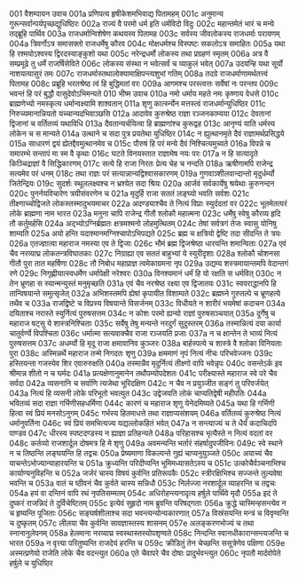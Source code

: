 001  वैशम्पायन उवाच
001a प्रणिपत्य हृषीकेशमभिवाद्य पितामहम्
001c अनुमान्य गुरून्सर्वान्पर्यपृच्छद्युधिष्ठिरः
002a राज्यं वै परमो धर्म इति धर्मविदो विदुः
002c महान्तमेतं भारं च मन्ये तद्ब्रूहि पार्थिव
003a राजधर्मान्विशेषेण कथयस्व पितामह
003c सर्वस्य जीवलोकस्य राजधर्माः परायणम्
004a त्रिवर्गोऽत्र समासक्तो राजधर्मेषु कौरव
004c मोक्षधर्मश्च विस्पष्टः सकलोऽत्र समाहितः
005a यथा हि रश्मयोऽश्वस्य द्विरदस्याङ्कुशो यथा
005c नरेन्द्रधर्मो लोकस्य तथा प्रग्रहणं स्मृतम्
006a अत्र वै सम्प्रमूढे तु धर्मे राजर्षिसेविते
006c लोकस्य संस्था न भवेत्सर्वं च व्याकुलं भवेत्
007a उदयन्हि यथा सूर्यो नाशयत्यासुरं तमः
007c राजधर्मास्तथालोक्यामाक्षिपन्त्यशुभां गतिम्
008a तदग्रे राजधर्माणामर्थतत्त्वं पितामह
008c प्रब्रूहि भरतश्रेष्ठ त्वं हि बुद्धिमतां वरः
009a आगमश्च परस्त्वत्तः सर्वेषां नः परन्तप
009c भवन्तं हि परं बुद्धौ वासुदेवोऽभिमन्यते
010  भीष्म उवाच
010a नमो धर्माय महते नमः कृष्णाय वेधसे
010c ब्राह्मणेभ्यो नमस्कृत्य धर्मान्वक्ष्यामि शाश्वतान्
011a शृणु कार्त्स्न्येन मत्तस्त्वं राजधर्मान्युधिष्ठिर
011c निरुच्यमानान्नियतो यच्चान्यदभिवाञ्छसि
012a आदावेव कुरुश्रेष्ठ राज्ञा रञ्जनकाम्यया
012c देवतानां द्विजानां च वर्तितव्यं यथाविधि
013a दैवतान्यर्चयित्वा हि ब्राह्मणांश्च कुरूद्वह
013c आनृण्यं याति धर्मस्य लोकेन च स मान्यते
014a उत्थाने च सदा पुत्र प्रयतेथा युधिष्ठिर
014c न ह्युत्थानमृते दैवं राज्ञामर्थप्रसिद्धये
015a साधारणं द्वयं ह्येतद्दैवमुत्थानमेव च
015c पौरुषं हि परं मन्ये दैवं निश्चित्यमुच्यते
016a विपन्ने च समारम्भे सन्तापं मा स्म वै कृथाः
016c घटते विनयस्तात राज्ञामेष नयः परः
017a न हि सत्यादृते किञ्चिद्राज्ञां वै सिद्धिकारणम्
017c सत्ये हि राजा निरतः प्रेत्य चेह च नन्दति
018a ऋषीणामपि राजेन्द्र सत्यमेव परं धनम्
018c तथा राज्ञः परं सत्यान्नान्यद्विश्वासकारणम्
019a गुणवाञ्शीलवान्दान्तो मृदुर्धर्म्यो जितेन्द्रियः
019c सुदर्शः स्थूललक्ष्यश्च न भ्रश्येत सदा श्रियः
020a आर्जवं सर्वकार्येषु श्रयेथाः कुरुनन्दन
020c पुनर्नयविचारेण त्रयीसंवरणेन च
021a मृदुर्हि राजा सततं लङ्घ्यो भवति सर्वशः
021c तीक्ष्णाच्चोद्विजते लोकस्तस्मादुभयमाचर
022a अदण्ड्याश्चैव ते नित्यं विप्राः स्युर्ददतां वर
022c भूतमेतत्परं लोके ब्राह्मणा नाम भारत
023a मनुना चापि राजेन्द्र गीतौ श्लोकौ महात्मना
023c धर्मेषु स्वेषु कौरव्य हृदि तौ कर्तुमर्हसि
024a अद्भ्योऽग्निर्ब्रह्मतः क्षत्रमश्मनो लोहमुत्थितम्
024c तेषां सर्वत्रगं तेजः स्वासु योनिषु शाम्यति
025a अयो हन्ति यदाश्मानमग्निश्चापोऽभिपद्यते
025c ब्रह्म च क्षत्रियो द्वेष्टि तदा सीदन्ति ते त्रयः
026a एतज्ज्ञात्वा महाराज नमस्या एव ते द्विजाः
026c भौमं ब्रह्म द्विजश्रेष्ठा धारयन्ति शमान्विताः
027a एवं चैव नरव्याघ्र लोकतन्त्रविघातकाः
027c निग्राह्या एव सततं बाहुभ्यां ये स्युरीदृशाः
028a श्लोकौ चोशनसा गीतौ पुरा तात महर्षिणा
028c तौ निबोध महाप्राज्ञ त्वमेकाग्रमना नृप
029a उद्यम्य शस्त्रमायान्तमपि वेदान्तगं रणे
029c निगृह्णीयात्स्वधर्मेण धर्मापेक्षी नरेश्वरः
030a विनश्यमानं धर्मं हि यो रक्षति स धर्मवित्
030c न तेन भ्रूणहा स स्यान्मन्युस्तं मनुमृच्छति
031a एवं चैव नरश्रेष्ठ रक्ष्या एव द्विजातयः
031c स्वपराद्धानपि हि तान्विषयान्ते समुत्सृजेत्
032a अभिशस्तमपि ह्येषां कृपायीत विशाम्पते
032c ब्रह्मघ्ने गुरुतल्पे च भ्रूणहत्ये तथैव च
033a राजद्विष्टे च विप्रस्य विषयान्ते विसर्जनम्
033c विधीयते न शारीरं भयमेषां कदाचन
034a दयिताश्च नरास्ते स्युर्नित्यं पुरुषसत्तम
034c न कोशः परमो ह्यन्यो राज्ञां पुरुषसञ्चयात्
035a दुर्गेषु च महाराज षट्सु ये शास्त्रनिश्चिताः
035c सर्वेषु तेषु मन्यन्ते नरदुर्गं सुदुस्तरम्
036a तस्मान्नित्यं दया कार्या चातुर्वर्ण्ये विपश्चिता
036c धर्मात्मा सत्यवाक्चैव राजा रञ्जयति प्रजाः
037a न च क्षान्तेन ते भाव्यं नित्यं पुरुषसत्तम
037c अधर्म्यो हि मृदू राजा क्षमावानिव कुञ्जरः
038a बार्हस्पत्ये च शास्त्रे वै श्लोका विनियताः पुरा
038c अस्मिन्नर्थे महाराज तन्मे निगदतः शृणु
039a क्षममाणं नृपं नित्यं नीचः परिभवेज्जनः
039c हस्तियन्ता गजस्येव शिर एवारुरुक्षति
040a तस्मान्नैव मृदुर्नित्यं तीक्ष्णो वापि भवेन्नृपः
040c वसन्तेऽर्क इव श्रीमान्न शीतो न च घर्मदः
041a प्रत्यक्षेणानुमानेन तथौपम्योपदेशतः
041c परीक्ष्यास्ते महाराज स्वे परे चैव सर्वदा
042a व्यसनानि च सर्वाणि त्यजेथा भूरिदक्षिण
042c न चैव न प्रयुञ्जीत सङ्गं तु परिवर्जयेत्
043a नित्यं हि व्यसनी लोके परिभूतो भवत्युत
043c उद्वेजयति लोकं चाप्यतिद्वेषी महीपतिः
044a भवितव्यं सदा राज्ञा गर्भिणीसहधर्मिणा
044c कारणं च महाराज शृणु येनेदमिष्यते
045a यथा हि गर्भिणी हित्वा स्वं प्रियं मनसोऽनुगम्
045c गर्भस्य हितमाधत्ते तथा राज्ञाप्यसंशयम्
046a वर्तितव्यं कुरुश्रेष्ठ नित्यं धर्मानुवर्तिना
046c स्वं प्रियं समभित्यज्य यद्यल्लोकहितं भवेत्
047a न सन्त्याज्यं च ते धैर्यं कदाचिदपि पाण्डव
047c धीरस्य स्पष्टदण्डस्य न ह्याज्ञा प्रतिहन्यते
048a परिहासश्च भृत्यैस्ते न नित्यं वदतां वर
048c कर्तव्यो राजशार्दूल दोषमत्र हि मे शृणु
049a अवमन्यन्ति भर्तारं संहर्षादुपजीविनः
049c स्वे स्थाने न च तिष्ठन्ति लङ्घयन्ति हि तद्वचः
050a प्रेष्यमाणा विकल्पन्ते गुह्यं चाप्यनुयुञ्जते
050c अयाच्यं चैव याचन्तेऽभोज्यान्याहारयन्ति च
051a क्रुध्यन्ति परिदीप्यन्ति भूमिमध्यासतेऽस्य च
051c उत्कोचैर्वञ्चनाभिश्च कार्याण्यनुविहन्ति च
052a जर्जरं चास्य विषयं कुर्वन्ति प्रतिरूपकैः
052c स्त्रीरक्षिभिश्च सज्जन्ते तुल्यवेषा भवन्ति च
053a वातं च ष्ठीवनं चैव कुर्वते चास्य सन्निधौ
053c निर्लज्जा नरशार्दूल व्याहरन्ति च तद्वचः
054a हयं वा दन्तिनं वापि रथं नृपतिसम्मतम्
054c अधिरोहन्त्यनादृत्य हर्षुले पार्थिवे मृदौ
055a इदं ते दुष्करं राजन्निदं ते दुर्विचेष्टितम्
055c इत्येवं सुहृदो नाम ब्रुवन्ति परिषद्गताः
056a क्रुद्धे चास्मिन्हसन्त्येव न च हृष्यन्ति पूजिताः
056c सङ्घर्षशीलाश्च सदा भवन्त्यन्योन्यकारणात्
057a विस्रंसयन्ति मन्त्रं च विवृण्वन्ति च दुष्कृतम्
057c लीलया चैव कुर्वन्ति सावज्ञास्तस्य शासनम्
057e अलङ्करणभोज्यं च तथा स्नानानुलेपनम्
058a हेलमाना नरव्याघ्र स्वस्थास्तस्योपशृण्वते
058c निन्दन्ति स्वानधीकारान्सन्त्यजन्ति च भारत
059a न वृत्त्या परितुष्यन्ति राजदेयं हरन्ति च
059c क्रीडितुं तेन चेच्छन्ति ससूत्रेणेव पक्षिणा
059e अस्मत्प्रणेयो राजेति लोके चैव वदन्त्युत
060a एते चैवापरे चैव दोषाः प्रादुर्भवन्त्युत
060c नृपतौ मार्दवोपेते हर्षुले च युधिष्ठिर

